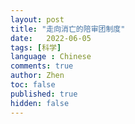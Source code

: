 ```yaml
---
layout: post
title: "走向消亡的陪审团制度"
date:   2022-06-05
tags: [科学]
language : Chinese
comments: true
author: Zhen
toc: false
published: true
hidden: false
---
```

<!--stackedit_data:
eyJoaXN0b3J5IjpbLTY0MzU2MjQ1OV19
-->